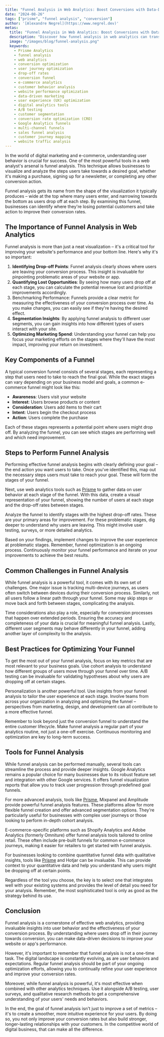```yaml
---
title: "Funnel Analysis in Web Analytics: Boost Conversions with Data-Driven Insights"
date: "2024-08-26"
tags: ["prisme", "funnel analysis", "conversion"]
author: '[Alexandre Negrel](https://www.negrel.dev)'
metas:
  title: "Funnel Analysis in Web Analytics: Boost Conversions with Data-Driven Insights"
  description: "Discover how funnel analysis in web analytics can transform your conversion rates. Learn to identify drop-offs, optimize user journeys, and boost ROI with data-driven insights."
  image: "/images/blog/funnel-analysis.png"
  keywords:
    - Prisme Analytics
    - funnel analysis
    - web analytics
    - conversion optimization
    - user journey optimization
    - drop-off rates
    - conversion funnel
    - e-commerce analytics
    - customer behavior analysis
    - website performance optimization
    - data-driven marketing
    - user experience (UX) optimization
    - digital analytics tools
    - A/B testing
    - customer segmentation
    - conversion rate optimization (CRO)
    - Google Analytics funnels
    - multi-channel funnels
    - sales funnel analysis
    - customer journey mapping
    - website traffic analysis
---
```


In the world of digital marketing and e-commerce, understanding user behavior is
crucial for success. One of the most powerful tools in a web analyst's arsenal
is funnel analysis. This technique allows businesses to visualize and analyze
the steps users take towards a desired goal, whether it's making a purchase,
signing up for a newsletter, or completing any other conversion action.

Funnel analysis gets its name from the shape of the visualization it typically
produces – wide at the top where many users enter, and narrowing towards the
bottom as users drop off at each step. By examining this funnel, businesses can
identify where they're losing potential customers and take action to improve
their conversion rates.

## The Importance of Funnel Analysis in Web Analytics

Funnel analysis is more than just a neat visualization – it's a critical tool
for improving your website's performance and your bottom line. Here's why it's
so important:

1. **Identifying Drop-off Points**: Funnel analysis clearly shows where users
   are leaving your conversion process. This insight is invaluable for
   pinpointing problematic areas of your website or app.
2. **Quantifying Lost Opportunities**: By seeing how many users drop off at each
   stage, you can calculate the potential revenue lost and prioritize
   improvements accordingly.
3. Benchmarking Performance: Funnels provide a clear metric for measuring the
   effectiveness of your conversion process over time. As you make changes, you
   can easily see if they're having the desired effect.
4. **Segmentation Insights**: By applying funnel analysis to different user
   segments, you can gain insights into how different types of users interact
   with your site.
5. **Optimizing Marketing Spend**: Understanding your funnel can help you focus
   your marketing efforts on the stages where they'll have the most impact,
   improving your return on investment.

## Key Components of a Funnel

A typical conversion funnel consists of several stages, each representing a step
that users need to take to reach the final goal. While the exact stages can vary
depending on your business model and goals, a common e-commerce funnel might
look like this:

- **Awareness**: Users visit your website
- **Interest**: Users browse products or content
- **Consideration**: Users add items to their cart
- **Intent**: Users begin the checkout process
- **Action**: Users complete the purchase

Each of these stages represents a potential point where users might drop off. By
analyzing the funnel, you can see which stages are performing well and which
need improvement.

## Steps to Perform Funnel Analysis

Performing effective funnel analysis begins with clearly defining your goal –
the end action you want users to take. Once you've identified this, map out the
necessary steps users must take to reach your goal. These will form the stages
of your funnel.

Next, use web analytics tools such as [Prisme](/) to gather data on user
behavior at each stage of the funnel. With this data, create a visual
representation of your funnel, showing the number of users at each stage and the
drop-off rates between stages.

Analyze the funnel to identify stages with the highest drop-off rates. These are
your primary areas for improvement. For these problematic stages, dig deeper to
understand why users are leaving. This might involve user testing, surveys, or
more detailed analytics.

Based on your findings, implement changes to improve the user experience at
problematic stages. Remember, funnel optimization is an ongoing process.
Continuously monitor your funnel performance and iterate on your improvements to
achieve the best results.

## Common Challenges in Funnel Analysis

While funnel analysis is a powerful tool, it comes with its own set of
challenges. One major issue is tracking multi-device journeys, as users often
switch between devices during their conversion process. Similarly, not all users
follow a linear path through your funnel. Some may skip steps or move back and
forth between stages, complicating the analysis.

Time considerations also play a role, especially for conversion processes that
happen over extended periods. Ensuring the accuracy and completeness of your
data is crucial for meaningful funnel analysis. Lastly, different user segments
may behave differently in your funnel, adding another layer of complexity to the
analysis.

## Best Practices for Optimizing Your Funnel

To get the most out of your funnel analysis, focus on key metrics that are most
relevant to your business goals. Use cohort analysis to understand how different
groups of users move through your funnel over time. A/B testing can be
invaluable for validating hypotheses about why users are dropping off at certain
stages.

Personalization is another powerful tool. Use insights from your funnel analysis
to tailor the user experience at each stage. Involve teams from across your
organization in analyzing and optimizing the funnel – perspectives from
marketing, design, and development can all contribute to a more effective
funnel.

Remember to look beyond just the conversion funnel to understand the entire
customer lifecycle. Make funnel analysis a regular part of your analytics
routine, not just a one-off exercise. Continuous monitoring and optimization are
key to long-term success.

## Tools for Funnel Analysis

While funnel analysis can be performed manually, several tools can streamline
the process and provide deeper insights. Google Analytics remains a popular
choice for many businesses due to its robust feature set and integration with
other Google services. It offers funnel visualization reports that allow you to
track user progression through predefined goal funnels.

For more advanced analysis, tools like [Prisme](/), Mixpanel and Amplitude
provide powerful funnel analysis features. These platforms allow for more
flexible funnel creation and offer advanced segmentation options. They're
particularly useful for businesses with complex user journeys or those looking
to perform in-depth cohort analysis.

E-commerce-specific platforms such as Shopify Analytics and Adobe Analytics
(formerly Omniture) offer funnel analysis tools tailored to online retail. These
often include pre-built funnels for common e-commerce journeys, making it easier
for retailers to get started with funnel analysis.

For businesses looking to combine quantitative funnel data with qualitative
insights, tools like [Prisme](/) and Hotjar can be invaluable. This can provide
context to your quantitative data and help you understand why users might be
dropping off at certain points.

Regardless of the tool you choose, the key is to select one that integrates well
with your existing systems and provides the level of detail you need for your
analysis. Remember, the most sophisticated tool is only as good as the strategy
behind its use.

## Conclusion

Funnel analysis is a cornerstone of effective web analytics, providing
invaluable insights into user behavior and the effectiveness of your conversion
process. By understanding where users drop off in their journey towards
conversion, you can make data-driven decisions to improve your website or app's
performance.

However, it's important to remember that funnel analysis is not a one-time task.
The digital landscape is constantly evolving, as are user behaviors and
expectations. Regular funnel analysis should be part of your ongoing
optimization efforts, allowing you to continually refine your user experience
and improve your conversion rates.

Moreover, while funnel analysis is powerful, it's most effective when combined
with other analytics techniques. Use it alongside A/B testing, user surveys, and
qualitative research methods to get a comprehensive understanding of your users'
needs and behaviors.

In the end, the goal of funnel analysis isn't just to improve a set of metrics –
it's to create a smoother, more intuitive experience for your users. By doing
so, you not only improve your conversion rates but also build stronger,
longer-lasting relationships with your customers. In the competitive world of
digital business, that can make all the difference.

